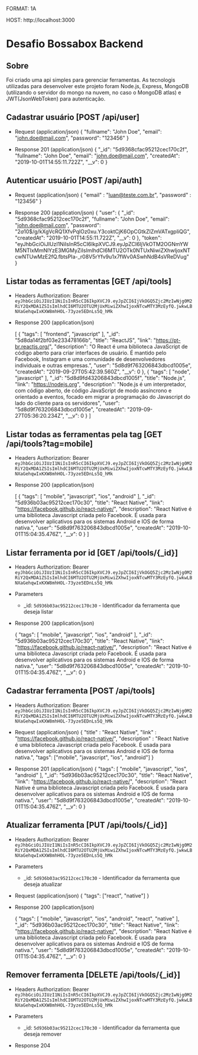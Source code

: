 FORMAT: 1A

HOST: http://localhost:3000

# Desafio Bossabox Backend

## Sobre

Foi criado uma api simples para gerenciar ferramentas. As tecnologis utilizadas para desenvolver este projeto foram Node.js, Express, MongoDB (utilizando o servidor do mongo na nuvem, no caso o MongoDB atlas) e JWT(JsonWebToken) para autenticação.

## Cadastrar usuário [POST /api/user]

+ Request (application/json)
    {
        "fullname": "John Doe",
        "email": "john.doe@mail.com",
        "password": "123456"
    }

+ Response 201 (application/json)
    {
        "_id": "5d9368cfac95212cec170c2f",
        "fullname": "John Doe",
        "email": "john.doe@mail.com",
        "createdAt": "2019-10-01T14:55:11.722Z",
        "__v": 0
    }

## Autenticar usuário [POST /api/auth]

+ Request (application/json)
    {
        "email" : "luan@teste.com.br",
        "password" : "123456"
    }

+ Response 200 (application/json)
    {
        "user": {
            "_id": "5d9368cfac95212cec170c2f",
            "fullname": "John Doe",
            "email": "john.doe@mail.com",
            "password": "$2a$10$/g/kXgVcRQ1XfvPqlOz0xu.Y3coktCjK6OpCGtkZIZmVATxgpIiQG",
            "createdAt": "2019-10-01T14:55:11.722Z",
            "__v": 0
        },
        "token": "eyJhbGciOiJIUzI1NiIsInR5cCI6IkpXVCJ9.eyJpZCI6IjVkOTM2OGNmYWM5NTIxMmNlYzE3MGMyZiIsImlhdCI6MTU2OTk0NTUxNiwiZXhwIjoxNTcwNTUwMzE2fQ.fbtsPIa-_r08V5rYfv9u1x7fWv0ASwhNdB4sVReDVug"
    }


## Listar todas as ferramentas [GET /api/tools]

+ Headers
    Authorization: Bearer `eyJhbGciOiJIUzI1NiIsInR5cCI6IkpXVCJ9.eyJpZCI6IjVkOGQ5Zjc2MzIwNjg0M2RiY2QxMDA1ZSIsImlhdCI6MTU2OTU2MjUxMiwiZXhwIjoxNTcwMTY3MzEyfQ.jwkwLBNXaGehqwIxKXW8mhHOL-73yze5EDnLs5Q_hMk`

+ Response 200 (application/json)

    [
        {
            "tags": [
                "frontend",
                "javascript"
            ],
            "_id": "5d8da14f2bf03e233478166b",
            "title": "ReactJS",
            "link": "https://pt-br.reactjs.org/",
            "description": "O React é uma biblioteca JavaScript de código aberto para criar interfaces de usuário. É mantido pelo Facebook, Instagram e uma comunidade de desenvolvedores individuais e outras empresas.",
            "user": "5d8d9f763206843dbcd1005e",
            "createdAt": "2019-09-27T05:42:39.560Z",
            "__v": 0
        },
        {
            "tags": [
                "node",
                "javascript"
            ],
            "_id": "5d8d9fd43206843dbcd1005f",
            "title": "Node.js",
            "link": "https://nodejs.org",
            "description": "Node.js é um interpretador, com código aberto, de código JavaScript de modo assíncrono e orientado a eventos, focado em migrar a programação do Javascript do lado do cliente para os servidores",
            "user": "5d8d9f763206843dbcd1005e",
            "createdAt": "2019-09-27T05:36:20.234Z",
            "__v": 0
        }
    ]

## Listar todas as ferramentas pela tag [GET /api/tools?tag=mobile]

+ Headers
    Authorization: Bearer `eyJhbGciOiJIUzI1NiIsInR5cCI6IkpXVCJ9.eyJpZCI6IjVkOGQ5Zjc2MzIwNjg0M2RiY2QxMDA1ZSIsImlhdCI6MTU2OTU2MjUxMiwiZXhwIjoxNTcwMTY3MzEyfQ.jwkwLBNXaGehqwIxKXW8mhHOL-73yze5EDnLs5Q_hMk`

+ Response 200 (application/json)
    
    [
        {
            "tags": [
                "mobile",
                "javascript",
                "ios",
                "android"
            ],
            "_id": "5d936b03ac95212cec170c30",
            "title": "React Native",
            "link": "https://facebook.github.io/react-native/",
            "description": "React Native é uma biblioteca Javascript criada pelo Facebook. É usada para desenvolver aplicativos para os sistemas Android e IOS de forma nativa.",
            "user": "5d8d9f763206843dbcd1005e",
            "createdAt": "2019-10-01T15:04:35.476Z",
            "__v": 0
        }
    ]

## Listar ferramenta por id [GET /api/tools/{_id}]

+ Headers
    Authorization: Bearer `eyJhbGciOiJIUzI1NiIsInR5cCI6IkpXVCJ9.eyJpZCI6IjVkOGQ5Zjc2MzIwNjg0M2RiY2QxMDA1ZSIsImlhdCI6MTU2OTU2MjUxMiwiZXhwIjoxNTcwMTY3MzEyfQ.jwkwLBNXaGehqwIxKXW8mhHOL-73yze5EDnLs5Q_hMk`

+ Parameters
    + _id: `5d936b03ac95212cec170c30` - Identificador da ferramenta que deseja listar

+ Response 200 (application/json)

    {
        "tags": [
            "mobile",
            "javascript",
            "ios",
            "android"
        ],
        "_id": "5d936b03ac95212cec170c30",
        "title": "React Native",
        "link": "https://facebook.github.io/react-native/",
        "description": "React Native é uma biblioteca Javascript criada pelo Facebook. É usada para desenvolver aplicativos para os sistemas Android e IOS de forma nativa.",
        "user": "5d8d9f763206843dbcd1005e",
        "createdAt": "2019-10-01T15:04:35.476Z",
        "__v": 0
    }


## Cadastrar ferramenta [POST /api/tools]

+ Headers
    Authorization: Bearer `eyJhbGciOiJIUzI1NiIsInR5cCI6IkpXVCJ9.eyJpZCI6IjVkOGQ5Zjc2MzIwNjg0M2RiY2QxMDA1ZSIsImlhdCI6MTU2OTU2MjUxMiwiZXhwIjoxNTcwMTY3MzEyfQ.jwkwLBNXaGehqwIxKXW8mhHOL-73yze5EDnLs5Q_hMk`

+ Request (application/json)
    {
        "title" : "React Native",
        "link" : "https://facebook.github.io/react-native/",
        "description" : "React Native é uma biblioteca Javascript criada pelo Facebook. É usada para desenvolver aplicativos para os sistemas Android e IOS de forma nativa.",
        "tags": ["mobile", "javascript", "ios", "android"]
    }

+ Response 201 (application/json)
    {
        "tags": [
            "mobile",
            "javascript",
            "ios",
            "android"
        ],
        "_id": "5d936b03ac95212cec170c30",
        "title": "React Native",
        "link": "https://facebook.github.io/react-native/",
        "description": "React Native é uma biblioteca Javascript criada pelo Facebook. É usada para desenvolver aplicativos para os sistemas Android e IOS de forma nativa.",
        "user": "5d8d9f763206843dbcd1005e",
        "createdAt": "2019-10-01T15:04:35.476Z",
        "__v": 0
    }

## Atualizar ferramenta [PUT /api/tools/{_id}]

+ Headers
    Authorization: Bearer `eyJhbGciOiJIUzI1NiIsInR5cCI6IkpXVCJ9.eyJpZCI6IjVkOGQ5Zjc2MzIwNjg0M2RiY2QxMDA1ZSIsImlhdCI6MTU2OTU2MjUxMiwiZXhwIjoxNTcwMTY3MzEyfQ.jwkwLBNXaGehqwIxKXW8mhHOL-73yze5EDnLs5Q_hMk`

+ Parameters
    + _id: `5d936b03ac95212cec170c30` - Identificador da ferramenta que deseja atualizar

+ Request (application/json)
    {
        "tags": ["react", "native"]
    }

+ Response 200 (application/json)

    {
        "tags": [
            "mobile",
            "javascript",
            "ios",
            "android",
            "react",
            "native"
        ],
        "_id": "5d936b03ac95212cec170c30",
        "title": "React Native",
        "link": "https://facebook.github.io/react-native/",
        "description": "React Native é uma biblioteca Javascript criada pelo Facebook. É usada para desenvolver aplicativos para os sistemas Android e IOS de forma nativa.",
        "user": "5d8d9f763206843dbcd1005e",
        "createdAt": "2019-10-01T15:04:35.476Z",
        "__v": 0
    }

## Remover ferramenta [DELETE /api/tools/{_id}]

+ Headers
    Authorization: Bearer `eyJhbGciOiJIUzI1NiIsInR5cCI6IkpXVCJ9.eyJpZCI6IjVkOGQ5Zjc2MzIwNjg0M2RiY2QxMDA1ZSIsImlhdCI6MTU2OTU2MjUxMiwiZXhwIjoxNTcwMTY3MzEyfQ.jwkwLBNXaGehqwIxKXW8mhHOL-73yze5EDnLs5Q_hMk`

+ Parameters
    + _id: `5d936b03ac95212cec170c30` - Identificador da ferramenta que deseja remover

+ Response 204